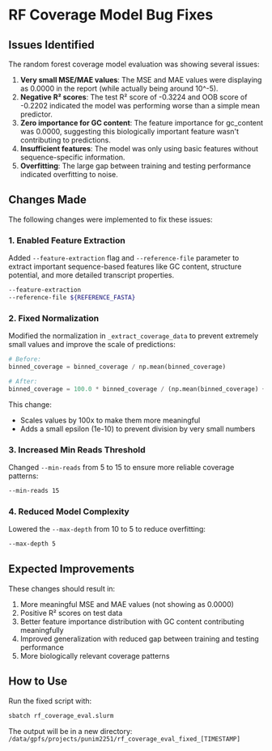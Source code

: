 # RF Coverage Model Bug Fixes

## Issues Identified

The random forest coverage model evaluation was showing several issues:

1. **Very small MSE/MAE values**: The MSE and MAE values were displaying as 0.0000 in the report (while actually being around 10^-5).
2. **Negative R² scores**: The test R² score of -0.3224 and OOB score of -0.2202 indicated the model was performing worse than a simple mean predictor.
3. **Zero importance for GC content**: The feature importance for gc_content was 0.0000, suggesting this biologically important feature wasn't contributing to predictions.
4. **Insufficient features**: The model was only using basic features without sequence-specific information.
5. **Overfitting**: The large gap between training and testing performance indicated overfitting to noise.

## Changes Made

The following changes were implemented to fix these issues:

### 1. Enabled Feature Extraction
Added `--feature-extraction` flag and `--reference-file` parameter to extract important sequence-based features like GC content, structure potential, and more detailed transcript properties.

```bash
--feature-extraction
--reference-file ${REFERENCE_FASTA}
```

### 2. Fixed Normalization
Modified the normalization in `_extract_coverage_data` to prevent extremely small values and improve the scale of predictions:

```python
# Before:
binned_coverage = binned_coverage / np.mean(binned_coverage)

# After:
binned_coverage = 100.0 * binned_coverage / (np.mean(binned_coverage) + 1e-10)
```

This change:
- Scales values by 100x to make them more meaningful
- Adds a small epsilon (1e-10) to prevent division by very small numbers

### 3. Increased Min Reads Threshold
Changed `--min-reads` from 5 to 15 to ensure more reliable coverage patterns:

```bash
--min-reads 15
```

### 4. Reduced Model Complexity
Lowered the `--max-depth` from 10 to 5 to reduce overfitting:

```bash
--max-depth 5
```

## Expected Improvements

These changes should result in:

1. More meaningful MSE and MAE values (not showing as 0.0000)
2. Positive R² scores on test data
3. Better feature importance distribution with GC content contributing meaningfully
4. Improved generalization with reduced gap between training and testing performance
5. More biologically relevant coverage patterns

## How to Use

Run the fixed script with:

```bash
sbatch rf_coverage_eval.slurm
```

The output will be in a new directory: `/data/gpfs/projects/punim2251/rf_coverage_eval_fixed_[TIMESTAMP]` 